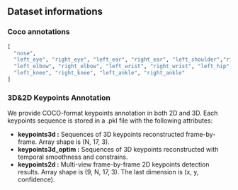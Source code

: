 ## Dataset informations

### Coco annotations

```python
[
  "nose", 
  "left_eye", "right_eye", "left_ear", "right_ear", "left_shoulder","right_shoulder", 
  "left_elbow", "right_elbow", "left_wrist", "right_wrist", "left_hip", "right_hip", 
  "left_knee", "right_knee", "left_ankle", "right_ankle"
]
```

### 3D&2D Keypoints Annotation

We provide COCO-format keypoints annotation in both 2D and 3D. Each keypoints sequence is stored in a .pkl file with the following attributes:

- **keypoints3d :** Sequences of 3D keypoints reconstructed frame-by-frame. Array shape is (N, 17, 3).
- **keypoints3d_optim :** Sequences of 3D keypoints reconstructed with temporal smoothness and constrains.
- **keypoints2d :** Multi-view frame-by-frame 2D keypoints detection results. Array shape is (9, N, 17, 3). The last dimension is (x, y, confidence).
